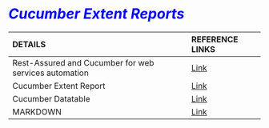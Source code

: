 # <span style="color:blue;">***Cucumber Extent Reports***</span>

| DETAILS | REFERENCE LINKS |
|:-------|:---------|
|Rest-Assured and Cucumber for web services automation|[Link](http://angiejones.tech/rest-assured-with-cucumber-using-bdd-for-web-services-automation)|
|Cucumber Extent Report|[Link](https://librakblog.blogspot.com/2019/08/extent-report-plugin-for-cucumber.html) |
|Cucumber Datatable |[Link](https://github.com/cucumber/cucumber/tree/master/datatable) |
|MARKDOWN|[Link](https://www.markdownguide.org/basic-syntax/)|
